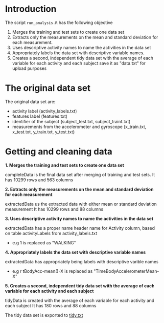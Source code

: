 # Introduction

The script `run_analysis.R` has the following objective
 
1. Merges the training and test sets to create one data set
2. Extracts only the measurements on the mean and standard deviation for each measurement.
3. Uses descriptive activity names to name the activities in the data set
4. Appropriately labels the data set with descriptive variable names.
5. Creates a second, independent tidy data set with the average of each variable for each activity and each subject save it as "data.txt" for upload purposes
  
# The original data set

The original data set are:
- activity label (activity_labels.txt)
- features label (features.txt)
- identifier of the subject (subject_test.txt, subject_traint.txt)
- measurements from the accelerometer and gyroscope (x_train.txt, x_test.txt, y_train.txt, y_test.txt)

# Getting and cleaning data

**1. Merges the training and test sets to create one data set**

completeData is the final data set after merging of training and test sets.
It has 10299 rows and 563 columns 

**2. Extracts only the measurements on the mean and standard deviation for each measurement**

extractedData us the extracted data with either mean or standard deviation measurement
It has 10299 rows and 88 columns 

**3. Uses descriptive activity names to name the activities in the data set**

extractedData has a proper name header name for Activity column, based on table 
activityLabels from activity_labels.txt
- e.g 1 is replaced as "WALKING"

**4. Appropriately labels the data set with descriptive variable names**

extractedData has appropriately being labels with descriptive varible names
- e.g r tBodyAcc-mean()-X is replaced as "TimeBodyAccelerometerMean-X"  

**5. Creates a second, independent tidy data set with the average of each variable for each activity and each subject**

tidyData is created with the average of each variable for each activity and each subject
It has 180 rows and 88 columns 

The tidy data set is exported to [tidy.txt](tidy.txt)
